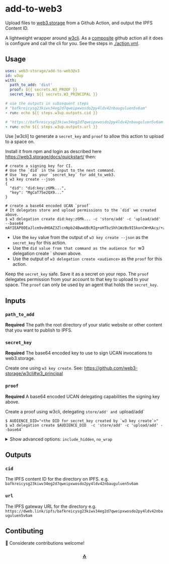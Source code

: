 # add-to-web3

Upload files to [web3.storage](https://web3.storage) from a Github Action, and output the IPFS Content ID.

A lightweight wrapper around [w3cli](https://github.com/web3-storage/w3cli). As a [composite](https://docs.github.com/en/actions/creating-actions/creating-a-composite-action) github action all it does is configure and call the cli for you. See the steps in [./action.yml](./action.yml).

## Usage

```yaml
uses: web3-storage/add-to-web3@v3
id: w3up
with:
  path_to_add: 'dist'
  proof: ${{ secrets.W3_PROOF }}
  secret_key: ${{ secrets.W3_PRINCIPAL }}

# use the outputs in subsequent steps
# "bafkreicysg23kiwv34eg2d7qweipxwosdo2py4ldv42nbauguluen5v6am"
- run: echo ${{ steps.w3up.outputs.cid }}

# "https://bafkreicysg23kiwv34eg2d7qweipxwosdo2py4ldv42nbauguluen5v6am.ipfs.w3s.link"
- run: echo ${{ steps.w3up.outputs.url }}
```

Use [w3cli] to generate a `secret_key` and `proof` to allow this action to upload to a space on.

Install it from npm and login as described here https://web3.storage/docs/quickstart/ then:

```shell
# create a signing key for CI.
# Use the `did` in the input to the next command. 
# Use `key` as your `secret_key` for add_to_web3.
$ w3 key create --json
{
  "did": "did:key:z6Mk...",
  "key": "MgCaT7Se2QX9..."
}

# create a base64 encoded UCAN `proof` 
# It delegates store and upload permissions to the `did` we created above.
$ w3 delegation create did:key:z6Mk... -c 'store/add' -c 'upload/add' --base64
mAYIEAP8OEaJlcm9vdHOAZ3ZlcnNpb24BwwUBcRIg+oHTbzShh1WzBo9ISkonCW+KAcy/+zW8Zb...
```

- Use the `key` value from the output of `w3 key create --json` as the `secret_key` for this action.
- Use the `did value from that command as the audience for `w3 delegation create <audience>` shown above.
- Use the output of `w3 delegation create <audience>` as the `proof` for this action.

Keep the `secret_key` safe. Save it as a secret on your repo. The `proof` delegates permission from your account to that key to upload to your space. The `proof` can only be used by an agent that holds the `secret_key`.

## Inputs

### `path_to_add`

**Required** The path the root directory of your static website or other content that you want to publish to IPFS.

### `secret_key`

**Required** The base64 encoded key to use to sign UCAN invocations to web3.storage. 

Create one using `w3 key create`. See: https://github.com/web3-storage/w3cli#w3_principal

### `proof`

**Required** A base64 encoded UCAN delegating capabilities the signing key above. 

Create a proof using w3cli, delegating `store/add' and `upload/add`

```shell
$ AUDIENCE_DID="<the DID for secret_key created by `w3 key create`>"
$ w3 delegation create $AUDIENCE_DID  -c 'store/add' -c 'upload/add' --base64`
```

<details>
  <summary>Show advanced options: <code>include_hidden</code>, <code>no_wrap</code></summary>

### `include_hidden`

_Default_ `false`

Should hidden files prefixed with a `.` be included when found in the `path_to_add`

see: See: https://github.com/web3-storage/w3cli#w3-up-path-path

### `no_wrap`

_Default_ `false`

Advanced: if `path_to_add` points to a file it will be wrapped in a directory to preserve the filename. To disable that set no_wrap: "true".

See: https://github.com/web3-storage/w3cli#w3-up-path-path

</details>

## Outputs

### `cid`

The IPFS content ID for the directory on IPFS. 
e.g. `bafkreicysg23kiwv34eg2d7qweipxwosdo2py4ldv42nbauguluen5v6am`

### `url`

The IPFS gateway URL for the directory 
e.g. `https://dweb.link/ipfs/bafkreicysg23kiwv34eg2d7qweipxwosdo2py4ldv42nbauguluen5v6am`

## Contibuting

💌 Considerate contributions welcome! 

<h3 align="center"><a href="https://web3.storage">⁂</a></h3>
